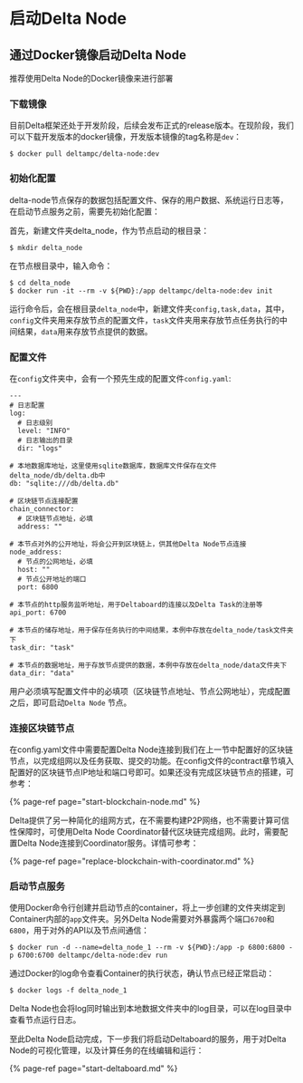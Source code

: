 # 启动Delta Node

## 通过Docker镜像启动Delta Node

推荐使用Delta Node的Docker镜像来进行部署

### 下载镜像

目前Delta框架还处于开发阶段，后续会发布正式的release版本。在现阶段，我们可以下载开发版本的docker镜像，开发版本镜像的tag名称是`dev`：

```text
$ docker pull deltampc/delta-node:dev
```

### 初始化配置

delta-node节点保存的数据包括配置文件、保存的用户数据、系统运行日志等，在启动节点服务之前，需要先初始化配置：

首先，新建文件夹delta\_node，作为节点启动的根目录：

```text
$ mkdir delta_node
```

在节点根目录中，输入命令：

```text
$ cd delta_node
$ docker run -it --rm -v ${PWD}:/app deltampc/delta-node:dev init
```

运行命令后，会在根目录`delta_node`中，新建文件夹`config,task,data`，其中，`config`文件夹用来存放节点的配置文件，`task`文件夹用来存放节点任务执行的中间结果，`data`用来存放节点提供的数据。

### 配置文件

在`config`文件夹中，会有一个预先生成的配置文件`config.yaml`:

```text
---
# 日志配置
log:  
  # 日志级别
  level: "INFO"
  # 日志输出的目录
  dir: "logs"

# 本地数据库地址，这里使用sqlite数据库，数据库文件保存在文件delta_node/db/delta.db中
db: "sqlite:///db/delta.db"

# 区块链节点连接配置
chain_connector:
  # 区块链节点地址，必填
  address: ""

# 本节点对外的公开地址，将会公开到区块链上，供其他Delta Node节点连接
node_address:
  # 节点的公网地址，必填
  host: ""
  # 节点公开地址的端口
  port: 6800

# 本节点的http服务监听地址，用于Deltaboard的连接以及Delta Task的注册等
api_port: 6700

# 本节点的储存地址，用于保存任务执行的中间结果，本例中存放在delta_node/task文件夹下
task_dir: "task"

# 本节点的数据地址，用于存放节点提供的数据，本例中存放在delta_node/data文件夹下
data_dir: "data"
```

用户必须填写配置文件中的必填项（区块链节点地址、节点公网地址），完成配置之后，即可启动`Delta Node` 节点。

### 连接区块链节点

在config.yaml文件中需要配置Delta Node连接到我们在上一节中配置好的区块链节点，以完成组网以及任务获取、提交的功能。在config文件的contract章节填入配置好的区块链节点IP地址和端口号即可。如果还没有完成区块链节点的搭建，可参考：

{% page-ref page="start-blockchain-node.md" %}

Delta提供了另一种简化的组网方式，在不需要构建P2P网络，也不需要计算可信性保障时，可使用Delta Node Coordinator替代区块链完成组网。此时，需要配置Delta Node连接到Coordinator服务。详情可参考：

{% page-ref page="replace-blockchain-with-coordinator.md" %}

### 启动节点服务

使用Docker命令行创建并启动节点的container，将上一步创建的文件夹绑定到Container内部的`app`文件夹。另外Delta Node需要对外暴露两个端口`6700`和`6800`，用于对外的API以及节点间通信：

```text
$ docker run -d --name=delta_node_1 --rm -v ${PWD}:/app -p 6800:6800 -p 6700:6700 deltampc/delta-node:dev run
```

通过Docker的log命令查看Container的执行状态，确认节点已经正常启动：

```text
$ docker logs -f delta_node_1
```

Delta Node也会将log同时输出到本地数据文件夹中的log目录，可以在log目录中查看节点运行日志。

至此Delta Node启动完成，下一步我们将启动Deltaboard的服务，用于对Delta Node的可视化管理，以及计算任务的在线编辑和运行：

{% page-ref page="start-deltaboard.md" %}

